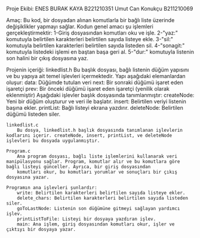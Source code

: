 Proje Ekibi:
	ENES BURAK KAYA  B221210351
	Umut Can Konukçu B211210069

Amaç:
  	Bu kod, bir dosyadan alınan komutlarla bir bağlı liste üzerinde değişiklikler yapmayı sağlar.
	Kodun genel amacı şu işlemleri gerçekleştirmektir:
		1-Giriş dosyasından komutları oku ve işle.
		2-"yaz:" komutuyla belirtilen karakterleri belirtilen sayıda listeye ekle.
		3-"sil:" komutuyla belirtilen karakterleri belirtilen sayıda listeden sil.
		4-"sonagit:" komutuyla listedeki işlemi en baştan başa geri al.
		5-"dur:" komutuyla listenin son halini bir çıkış dosyasına yaz.

Projenin içeriği:
	linkedlist.h
		Bu başlık dosyası, bağlı listenin düğüm yapısını ve bu yapıya ait temel işlevleri içermektedir. Yapı aşağıdaki elemanlardan oluşur:
		data: Düğümde tutulan veri
		next: Bir sonraki düğümü işaret eden işaretçi
		prev: Bir önceki düğümü işaret eden işaretçi (yenilik olarak eklenmiştir)
		Aşağıdaki işlevler başlık dosyasında tanımlanmıştır:
		createNode: Yeni bir düğüm oluşturur ve veri ile başlatır.
		insert: Belirtilen veriyi listenin başına ekler.
		printList: Bağlı listeyi ekrana yazdırır.
		deleteNode: Belirtilen düğümü listeden siler.
	
	linkedlist.c
		Bu dosya, linkedlist.h başlık dosyasında tanımlanan işlevlerin kodlarını içerir. createNode, insert, printList, ve deleteNode işlevleri bu dosyada uygulanmıştır.
	
	Program.c
		Ana program dosyası, bağlı liste işlemlerini kullanarak veri manipülasyonu sağlar. Program, komutlar alır ve bu komutlara göre bağlı listeyi günceller. Ayrıca, bir giriş dosyasından
		komutları okur, bu komutları yorumlar ve sonuçları bir çıkış dosyasına yazar.

	Programın ana işlevleri şunlardır:
		write: Belirtilen karakterleri belirtilen sayıda listeye ekler.
		delete_chars: Belirtilen karakterleri belirtilen sayıda listeden siler.
		goToLastNode: Listenin son düğümüne gitmeyi sağlayan yardımcı işlev.
		printListToFile: Listeyi bir dosyaya yazdıran işlev.
		main: Ana işlem, giriş dosyasından komutları okur, işler ve çıktıyı bir dosyaya yazar.
